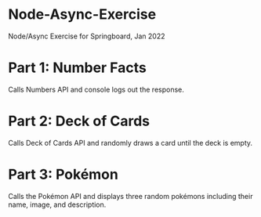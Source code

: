 # Node-Async-Exercise
Node/Async Exercise for Springboard, Jan 2022

# Part 1: Number Facts
Calls Numbers API and console logs out the response.

# Part 2: Deck of Cards
Calls Deck of Cards API and randomly draws a card until the deck is empty.

# Part 3: Pokémon
Calls the Pokémon API and displays three random pokémons including their name, image, and description.